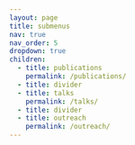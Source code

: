 ```yaml
---
layout: page
title: submenus
nav: true
nav_order: 5
dropdown: true
children:
  - title: publications
    permalink: /publications/
  - title: divider
  - title: talks
    permalink: /talks/
  - title: divider
  - title: outreach
    permalink: /outreach/
---
```

